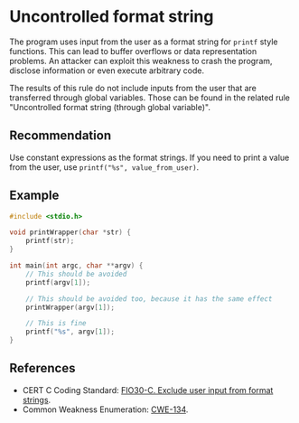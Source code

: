 # Uncontrolled format string
The program uses input from the user as a format string for `printf` style functions. This can lead to buffer overflows or data representation problems. An attacker can exploit this weakness to crash the program, disclose information or even execute arbitrary code.

The results of this rule do not include inputs from the user that are transferred through global variables. Those can be found in the related rule "Uncontrolled format string (through global variable)".


## Recommendation
Use constant expressions as the format strings. If you need to print a value from the user, use `printf("%s", value_from_user)`.


## Example

```c
#include <stdio.h>

void printWrapper(char *str) {
	printf(str);
}

int main(int argc, char **argv) {
	// This should be avoided
	printf(argv[1]);

	// This should be avoided too, because it has the same effect
	printWrapper(argv[1]);

	// This is fine
	printf("%s", argv[1]);
}
```

## References
* CERT C Coding Standard: [FIO30-C. Exclude user input from format strings](https://www.securecoding.cert.org/confluence/display/c/FIO30-C.+Exclude+user+input+from+format+strings).
* Common Weakness Enumeration: [CWE-134](https://cwe.mitre.org/data/definitions/134.html).
